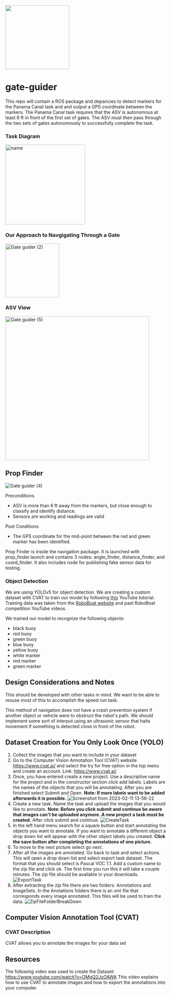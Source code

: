 <img src="https://user-images.githubusercontent.com/92492605/201941889-f4a18508-506d-4b2e-bd12-ac9e4553c2b9.png" width="200" height="200" />

# gate-guider

This repo will contain a ROS package and depancies to detect markers for the Panama Canal task and and output a GPS coordinate between the markers. The Panama Canal task requires that the ASV is autonomous at least 6 ft in front of the first set of gates. The ASV must then pass through the two sets of gates autonomously to successfully complete the task.

### Task Diagram

<img width="250" alt="name" src="https://user-images.githubusercontent.com/90921913/218113264-a1950a63-6b9e-47cd-97b8-9a09e15f3a64.png">

### Our Approach to Navgigating Through a Gate
<img width="168" alt="Gate guider (2)" src="https://user-images.githubusercontent.com/90921913/218120101-fbbb201d-221b-476f-aaef-461a2740ebe4.png">

### ASV View
<img width="450" alt="Gate guider (5)" src="https://user-images.githubusercontent.com/90921913/218119700-2aeac8f8-c393-4f90-a469-4437ca8de756.png">


## Prop Finder

![Gate guider (4)](https://user-images.githubusercontent.com/90921913/218108712-39d3538a-af41-429b-a17b-d92df176a49f.png) 

Preconditions
- ASV is more than 6 ft away from the markers, but close enough to classify and identify distance.
- Sensors are working and readings are valid

Post Conditions
- The GPS coordinate for the mid-point between the red and green marker has been identified.

Prop Finder is inside the navigation package. It is launched with prop_finder.launch and contains 3 nodes: angle_finder, distance_finder, and coord_finder. It also includes node for publishing fake sensor data for testing. 

### Object Detection

We are using YOLOv5 for object detection. We are creating a custom dataset with CVAT to train our model by following [this](https://www.youtube.com/watch?v=OMgQ2JzOAWA) YouTube tutorial. Training data was taken from the [RoboBoat website](https://roboboat.org) and past RoboBoat competition YouTube videos. 

We trained our model to recognize the following objects:
- black buoy
- red buoy 
- green buoy
- blue buoy
- yellow buoy
- white marker
- red marker
- green marker

## Design Considerations and Notes

This should be developed with other tasks in mind. We want to be able to resuse most of this to accomplish the speed run task. 

This method of navigation does not have a crash prevention system if another object or vehicle were to obstruct the robot's path. We should implement some sort of interput using an ultrasonic sensor that halts movement if something is detected close in front of the robot.  



## Dataset Creation for You Only Look Once (YOLO)

1. Collect the images that you want to include in your dataset 
2. Go to the Computer Vision Annotation Tool (CVAT) website https://www.cvat.ai/ and select the try for free option in the top menu and create an account. Link: https://www.cvat.ai/ 
3. Once, you have entered create a new project. Use a descriptive name for the project and in the constructor section click add labels. Labels are the  names of the objects that you will be annotating. After you are finished select Submit and Open. **Note: If more labels want to be added afterwards it is possible.**
![Screenshot from 2023-02-11 13-56-22](https://user-images.githubusercontent.com/92492748/218272160-e0644138-3512-49bd-9d3e-ee2578bcd6e2.png)
4. Create a new task. Name the task and upload the images that you would like to annotate. **Note: Before you click submit and continue be aware that images can't be uploaded anymore. A new project a task must be created.** After click submit and continue.
![CreateTask](https://user-images.githubusercontent.com/92492748/218272508-407e444b-0430-4ed6-9503-e93212909beb.png)
5. In the left hand menu search for a square button and start annotating the objects you want to annotate. If you want to annotate a different object a drop down list will appear with the other object labels you created. **Click the save button after completing the annotations of one picture.**
6. To move to the next picture select go next.
7. After all the images are annotated. Go back to task and select actions. This will open a drop down list and select export task dataset. The format that you should select is Pascal VOC 1.1. Add a custom name to the zip file and click ok. The first time you run this it will take a couple minutes. The zip file should be available in your downloads.
![ExportTask](https://user-images.githubusercontent.com/92492748/218272866-1e55c90d-7caf-40a4-9cc7-58c7fc2c525b.png)
8. After extracting the zip file there are two folders: Annotations and ImageSets. In the Anotations folders there is an xml file that corresponds every image annotated. This files will be used to train the data. 
![ZipFileFolderBreakDown](https://user-images.githubusercontent.com/92492748/218273002-60398ab4-12a6-4c2f-a2c6-9764931c44c6.png)


## Computer Vision Annotation Tool (CVAT)
### CVAT Description
CVAT allows you to annotate the images for your data set



## Resources
The following video was used to create the Dataset: https://www.youtube.com/watch?v=OMgQ2JzOAWA
This video explains how to use CVAT to annotate images and how to export the annotations into your computer.

